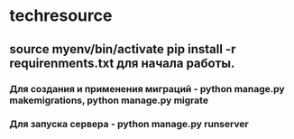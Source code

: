 # techresource

## source myenv/bin/activate pip install -r requirenments.txt для начала работы. 
### Для создания и применения миграций - python manage.py makemigrations, python manage.py migrate
### Для запуска сервера - python manage.py runserver